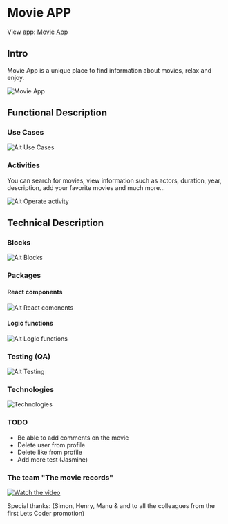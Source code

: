 # Movie APP

View app: [Movie App](http://lets-coders-movie-app.surge.sh/)

## Intro

Movie App is a unique place to find information about movies, relax and enjoy.

![Movie App](https://media3.giphy.com/media/3o6Ztl7RvfwCp9mqhW/giphy.gif "Movie App")

## Functional Description

### Use Cases

![Alt Use Cases](./doc/use-case.jpg "Use Cases")

### Activities

You can search for movies, view information such as actors, duration, year, description, add your favorite movies and much more...

![Alt Operate activity](./doc/activity-diagram.jpg "Operate activity")

## Technical Description

### Blocks

![Alt Blocks](./doc/blocks.jpg "Blocks")

### Packages

#### React components

![Alt React comonents](./doc/react-components.jpg "React components")

#### Logic functions

![Alt Logic functions](./doc/logic-functions.jpg "Logic functions")

### Testing (QA)

![Alt Testing](./doc/testing.png "Testing")

### Technologies

![Technologies](./doc/technologies.jpg "Technologies")

### TODO

- Be able to add comments on the movie
- Delete user from profile
- Delete like from profile
- Add more test (Jasmine)

### The team "The movie records"

[![Watch the video](https://i.imgur.com/vKb2F1B.png)](https://www.youtube.com/watch?v=C6_th-5HJwA)

Special thanks: (Simon, Henry, Manu & and to all the colleagues from the first Lets Coder promotion)
